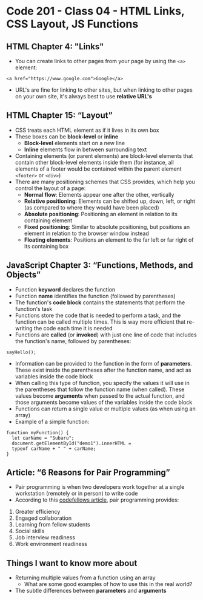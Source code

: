 # Code 201 - Class 04 - HTML Links, CSS Layout, JS Functions

## HTML Chapter 4: "Links"

- You can create links to other pages from your page by using the `<a>` element:

```
<a href="https://www.google.com">Google</a>
```

- URL's are fine for linking to other sites, but when linking to other pages on your own site, it's always best to use **relative URL's**

## HTML Chapter 15: “Layout”

- CSS treats each HTML element as if it lives in its own box
- These boxes can be **block-level** or **inline**
  - **Block-level** elements start on a new line
  - **Inline** elements flow in between surrounding text
- Containing elements (or parent elements) are block-level elements that contain other block-level elements inside them (for instance, all elements of a footer would be contained within the parent element `<footer>` or `<div>`)
- There are many positioning schemes that CSS provides, which help you control the layout of a page:
  - **Normal flow**: Elements appear one after the other, vertically
  - **Relative positioning**: Elements can be shifted up, down, left, or right (as compared to where they would have been placed)
  - **Absolute positioning**: Positioning an element in relation to its containing element
  - **Fixed positioning**: Similar to absolute positioning, but positions an element in relation to the browser window instead
  - **Floating elements**: Positions an element to the far left or far right of its containing box

## JavaScript Chapter 3: “Functions, Methods, and Objects”

- Function **keyword** declares the function
- Function **name** identifies the function (followed by parentheses)
- The function's **code block** contains the statements that perform the function's task
- Functions store the code that is needed to perform a task, and the function can be called multiple times. This is way more efficient that re-writing the code each time it is needed
- Functions are **called** (or **invoked**) with just one line of code that includes the function's name, followed by parentheses:

```
sayHello();
```

- Information can be provided to the function in the form of **parameters**. These exist inside the parentheses after the function name, and act as variables inside the code block
- When calling this type of function, you specify the values it will use in the parentheses that follow the function name (when called). These values become **arguments** when passed to the actual function, and those arguments become values of the variables inside the code block
- Functions can return a single value or multiple values (as when using an array)
- Example of a simple function:

```
function myFunction() {
  let carName = "Subaru";
  document.getElementById("demo1").innerHTML =
  typeof carName + " " + carName;
}
```

## Article: “6 Reasons for Pair Programming”

- Pair programming is when two developers work together at a single workstation (remotely or in person) to write code
- According to this [codefellows article](https://www.codefellows.org/blog/6-reasons-for-pair-programming/), pair programming provides:

1. Greater efficiency
2. Engaged collaboration
3. Learning from fellow students
4. Social skills
5. Job interview readiness
6. Work environment readiness

## Things I want to know more about

- Returning multiple values from a function using an array
  - What are some good examples of how to use this in the real world?
- The subtle differences between **parameters** and **arguments**
